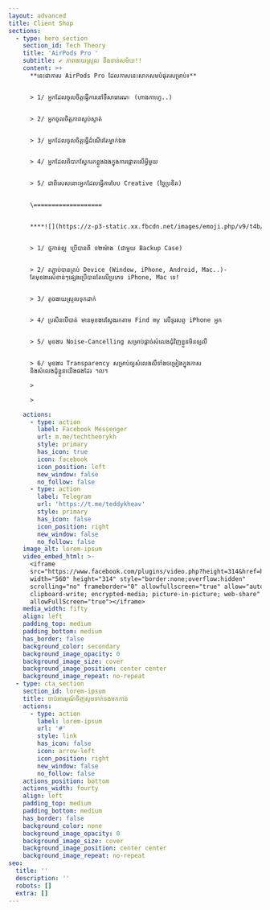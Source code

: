```yaml
---
layout: advanced
title: Client Shop
sections:
  - type: hero_section
    section_id: Tech Theory
    title: 'AirPods Pro '
    subtitle: ✔ ភាពងាយស្រួល នឹងទាន់សម័យ!!
    content: >+
      **នេះជាកាស AirPods Pro ដែលកាសនេះសាកសមបំផុតសម្រាប់៖**


      > 1/ អ្នកដែលចូលចិត្តធ្វើការនៅទីសាធារណៈ (ហាងកាហ្វេ..)


      > 2/ អ្នកចូលចិត្តភាពស្ងប់ស្ងាត់


      > 3/ អ្នកដែលចូលចិត្តធ្វើដំណើរតែម្នាក់ឯង


      > 4/ អ្នកដែលពិបាកស្វែករកខ្លួងឯងក្នុងការផ្តោតលើអ្វីមួយ


      > 5/ ជាពិសេសនោះអ្នកដែលធ្វើការបែប Creative (ច្នៃប្រឌិត)


      \===================


      ****![](https://z-p3-static.xx.fbcdn.net/images/emoji.php/v9/t4b/1/16/1f4dc.png)**មូលហេតុដែលអ្នកគួរមានវា៖**


      > 1/ ថ្មកាន់ល្អ ប្រើបានពី​ ១២ម៉ោង (ជាមួយ Backup Case)


      > 2/ តភ្ជាប់បានគ្រប់ Device (Window, iPhone, Android, Mac..)-
      តែមុខងារសំខាន់ៗផ្សេងប្រើបានតែលើប្រភេទ iPhone, Mac ទេ!


      > 3/ តូចងាយស្រួលទុកដាក់


      > 4/ ប្រសិនបើបាត់ មានមុខងារស្វែងរកតាម Find my លើទូរសព្ទ iPhone អ្នក


      > 5/ មុខងារ Noise-Cancelling សម្រាប់ផ្តាច់សំលេងជុំវិញខ្លួនមិនឲ្យលឺ


      > 6/ មុខងារ Transparency សម្រាប់ឲ្យសំលេងលឺទាំងចម្រៀងក្នុងកាស
      និងសំលេងជុំខ្លួនយើងផងដែរ ។ល។

      >

      >

    actions:
      - type: action
        label: Facebook Messenger
        url: m.me/techtheorykh
        style: primary
        has_icon: true
        icon: facebook
        icon_position: left
        new_window: false
        no_follow: false
      - type: action
        label: Telegram
        url: 'https://t.me/teddykheav'
        style: primary
        has_icon: false
        icon_position: right
        new_window: false
        no_follow: false
    image_alt: lorem-ipsum
    video_embed_html: >-
      <iframe
      src="https://www.facebook.com/plugins/video.php?height=314&href=https%3A%2F%2Fweb.facebook.com%2Ftechtheorykh%2Fvideos%2F1186678232104471%2F&show_text=false&width=560&t=0"
      width="560" height="314" style="border:none;overflow:hidden"
      scrolling="no" frameborder="0" allowfullscreen="true" allow="autoplay;
      clipboard-write; encrypted-media; picture-in-picture; web-share"
      allowFullScreen="true"></iframe>
    media_width: fifty
    align: left
    padding_top: medium
    padding_bottom: medium
    has_border: false
    background_color: secondary
    background_image_opacity: 0
    background_image_size: cover
    background_image_position: center center
    background_image_repeat: no-repeat
  - type: cta_section
    section_id: lorem-ipsum
    title: ចាប់អារម្មណ៍ទិញសូមទាក់ទងមកកាន់
    actions:
      - type: action
        label: lorem-ipsum
        url: '#'
        style: link
        has_icon: false
        icon: arrow-left
        icon_position: right
        new_window: false
        no_follow: false
    actions_position: bottom
    actions_width: fourty
    align: left
    padding_top: medium
    padding_bottom: medium
    has_border: false
    background_color: none
    background_image_opacity: 0
    background_image_size: cover
    background_image_position: center center
    background_image_repeat: no-repeat
seo:
  title: ''
  description: ''
  robots: []
  extra: []
---
```

